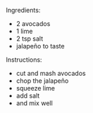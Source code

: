 Ingredients:
- 2 avocados
- 1 lime 
- 2 tsp salt
- jalapeño to taste

Instructions:
- cut and mash avocados
- chop the jalapeño
- squeeze lime
- add salt
- and mix well

